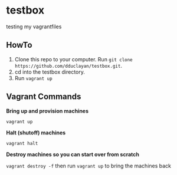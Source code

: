 # testbox
testing my vagrantfiles

## HowTo
1. Clone this repo to your computer. 
Run `git clone https://github.com/dduclayan/testbox.git`.
2. cd into the testbox directory. 
3. Run `vagrant up` 

## Vagrant Commands
**Bring up and provision machines**

`vagrant up`

**Halt (shutoff) machines**

`vagrant halt`

**Destroy machines so you can start over from scratch**

`vagrant destroy -f` then run `vagrant up` to bring the machines back 
